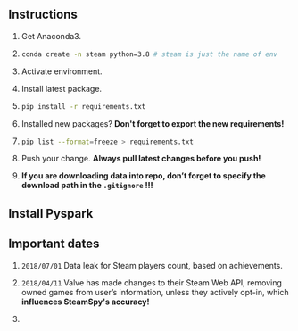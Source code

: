 ## Instructions

1. Get Anaconda3.

2. ```bash
   conda create -n steam python=3.8 # steam is just the name of env
   ```

3. Activate environment.

4. Install latest package.

5. ```bash
   pip install -r requirements.txt
   ```

6. Installed new packages? **Don't forget to export the new requirements!**

7. ```bash
   pip list --format=freeze > requirements.txt
   ```

8. Push your change. **Always pull latest changes before you push!**

9. **If you are downloading data into repo, don’t forget to specify the download path in the `.gitignore` !!!**

## Install Pyspark



## Important dates

1. `2018/07/01` Data leak for Steam players count, based on achievements. 

   [Link]: https://arstechnica.com/gaming/2018/07/steam-data-leak-reveals-precise-player-count-for-thousands-of-game

2. `2018/04/11` Valve has made changes to their Steam Web API, removing owned games from user’s information, unless they actively opt-in, which **influences SteamSpy's accuracy!**

   [Link]: https://galyonk.in/whats-going-on-with-steam-spy-deed5d699233

3. 

   

